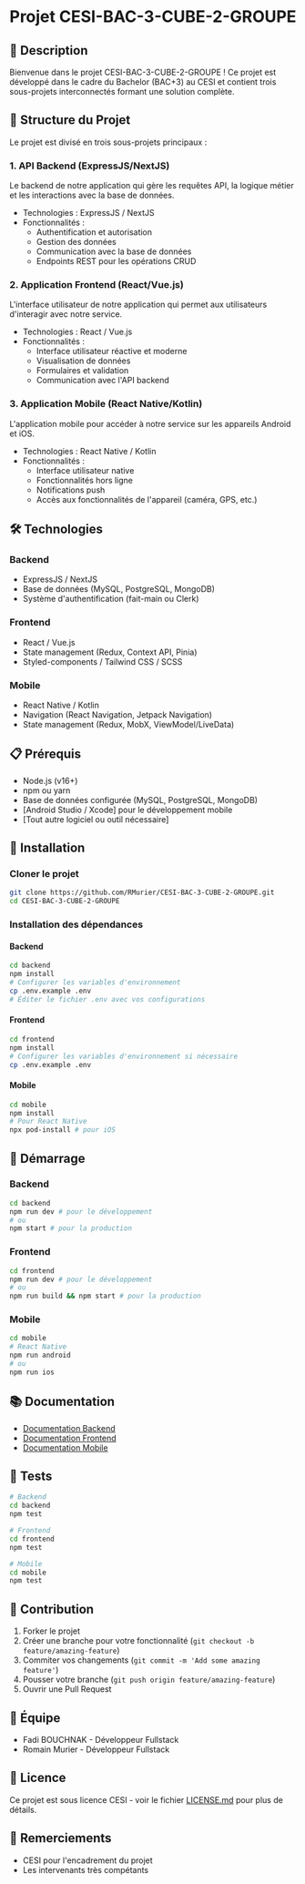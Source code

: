 # Projet CESI-BAC-3-CUBE-2-GROUPE

## 📝 Description
Bienvenue dans le projet CESI-BAC-3-CUBE-2-GROUPE ! Ce projet est développé dans le cadre du Bachelor (BAC+3) au CESI et contient trois sous-projets interconnectés formant une solution complète.

## 🚀 Structure du Projet
Le projet est divisé en trois sous-projets principaux :

### 1. API Backend (ExpressJS/NextJS)
Le backend de notre application qui gère les requêtes API, la logique métier et les interactions avec la base de données.

- Technologies : ExpressJS / NextJS
- Fonctionnalités :
  - Authentification et autorisation
  - Gestion des données 
  - Communication avec la base de données
  - Endpoints REST pour les opérations CRUD

### 2. Application Frontend (React/Vue.js)
L'interface utilisateur de notre application qui permet aux utilisateurs d'interagir avec notre service.

- Technologies : React / Vue.js
- Fonctionnalités :
  - Interface utilisateur réactive et moderne
  - Visualisation de données
  - Formulaires et validation
  - Communication avec l'API backend

### 3. Application Mobile (React Native/Kotlin)
L'application mobile pour accéder à notre service sur les appareils Android et iOS.

- Technologies : React Native / Kotlin
- Fonctionnalités :
  - Interface utilisateur native
  - Fonctionnalités hors ligne
  - Notifications push
  - Accès aux fonctionnalités de l'appareil (caméra, GPS, etc.)

## 🛠️ Technologies 

### Backend
- ExpressJS / NextJS 
- Base de données (MySQL, PostgreSQL, MongoDB)
- Système d'authentification (fait-main ou Clerk)

### Frontend
- React / Vue.js
- State management (Redux, Context API, Pinia)
- Styled-components / Tailwind CSS / SCSS

### Mobile
- React Native / Kotlin
- Navigation (React Navigation, Jetpack Navigation)
- State management (Redux, MobX, ViewModel/LiveData)

## 📋 Prérequis
- Node.js (v16+)
- npm ou yarn
- Base de données configurée (MySQL, PostgreSQL, MongoDB)
- [Android Studio / Xcode] pour le développement mobile
- [Tout autre logiciel ou outil nécessaire]

## 🔧 Installation

### Cloner le projet
```bash
git clone https://github.com/RMurier/CESI-BAC-3-CUBE-2-GROUPE.git
cd CESI-BAC-3-CUBE-2-GROUPE
```

### Installation des dépendances

#### Backend
```bash
cd backend
npm install
# Configurer les variables d'environnement
cp .env.example .env
# Éditer le fichier .env avec vos configurations
```

#### Frontend
```bash
cd frontend
npm install
# Configurer les variables d'environnement si nécessaire
cp .env.example .env
```

#### Mobile
```bash
cd mobile
npm install
# Pour React Native
npx pod-install # pour iOS
```

## 🚀 Démarrage

### Backend
```bash
cd backend
npm run dev # pour le développement
# ou
npm start # pour la production
```

### Frontend
```bash
cd frontend
npm run dev # pour le développement
# ou
npm run build && npm start # pour la production
```

### Mobile
```bash
cd mobile
# React Native
npm run android
# ou
npm run ios
```

## 📚 Documentation
- [Documentation Backend](./backend/README.md)
- [Documentation Frontend](./frontend/README.md)
- [Documentation Mobile](./mobile/README.md)

## 🧪 Tests
```bash
# Backend
cd backend
npm test

# Frontend
cd frontend
npm test

# Mobile
cd mobile
npm test
```

## 📝 Contribution
1. Forker le projet
2. Créer une branche pour votre fonctionnalité (`git checkout -b feature/amazing-feature`)
3. Commiter vos changements (`git commit -m 'Add some amazing feature'`)
4. Pousser votre branche (`git push origin feature/amazing-feature`)
5. Ouvrir une Pull Request

## 👥 Équipe
- Fadi BOUCHNAK - Développeur Fullstack
- Romain Murier - Développeur Fullstack

## 📜 Licence
Ce projet est sous licence CESI - voir le fichier [LICENSE.md](LICENSE.md) pour plus de détails.

## 🙏 Remerciements
- CESI pour l'encadrement du projet
- Les intervenants très compétants
